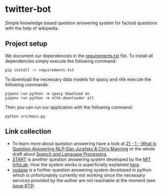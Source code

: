 # twitter-bot

Simple knowledge based question answering system for factoid questions with the help of wikipedia.

## Project setup

We document our dependencies in the [requirements.txt](./requirements.txt) file. To install all dependencies simply
execute the following command:

    pip install -r requirements.txt

To download the necessary data models for spacy and nltk execute the following commands:

    pipenv run python -m spacy download en
    pipenv run python -m nltk.downloader all

Then you can run our application with the following command:

    python src/main.py

## Link collection

* To learn more about question answering have a look at [21 - 1 - What is Question Answering-NLP-Dan Jurafsky & Chris Manning](https://www.youtube.com/watch?v=DAHZPL6voc4) or the whole draft about [Speech and Language Processing](https://web.stanford.edu/~jurafsky/slp3/).
* [START](http://start.csail.mit.edu/index.php) is another question answering system developed by the [MIT InfoLab](https://groups.csail.mit.edu/infolab/index.html). How the system works is superficially explained [here](https://groups.csail.mit.edu/infolab/projects.html).
* [yodaqa](https://github.com/brmson/yodaqa) is a further question answering system developed in python which is unfortunately currently not working since the necessary services provided by the auther are not reachable at the moment (see [issue #73](https://github.com/brmson/yodaqa/issues/73)).
